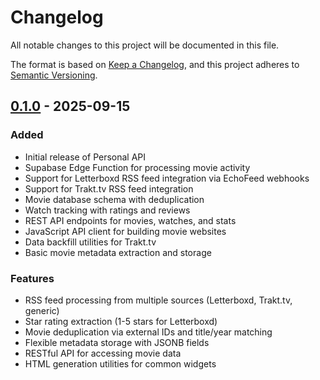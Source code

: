 # Changelog

All notable changes to this project will be documented in this file.

The format is based on [Keep a Changelog](https://keepachangelog.com/en/1.0.0/),
and this project adheres to [Semantic Versioning](https://semver.org/spec/v2.0.0.html).

## [0.1.0] - 2025-09-15

### Added
- Initial release of Personal API
- Supabase Edge Function for processing movie activity
- Support for Letterboxd RSS feed integration via EchoFeed webhooks
- Support for Trakt.tv RSS feed integration
- Movie database schema with deduplication
- Watch tracking with ratings and reviews
- REST API endpoints for movies, watches, and stats
- JavaScript API client for building movie websites
- Data backfill utilities for Trakt.tv
- Basic movie metadata extraction and storage

### Features
- RSS feed processing from multiple sources (Letterboxd, Trakt.tv, generic)
- Star rating extraction (1-5 stars for Letterboxd)
- Movie deduplication via external IDs and title/year matching
- Flexible metadata storage with JSONB fields
- RESTful API for accessing movie data
- HTML generation utilities for common widgets

[0.1.0]: https://github.com/your-username/msb-api/releases/tag/v0.1.0